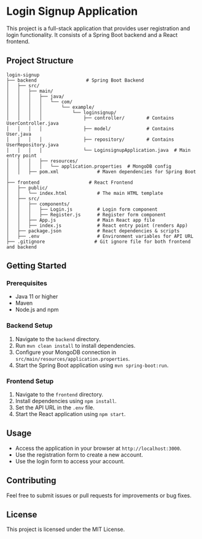 # Login Signup Application

This project is a full-stack application that provides user registration and login functionality. It consists of a Spring Boot backend and a React frontend.

## Project Structure

```
login-signup
├── backend                  # Spring Boot Backend
│   ├── src/
│   │   ├── main/
│   │   │   ├── java/
│   │   │   │   └── com/
│   │   │   │       └── example/
│   │   │   │           └── loginsignup/
│   │   │   │               ├── controller/        # Contains UserController.java
│   │   │   │               ├── model/             # Contains User.java
│   │   │   │               ├── repository/        # Contains UserRepository.java
│   │   │   │               └── LoginsignupApplication.java  # Main entry point
│   │   │   ├── resources/
│   │   │   │   └── application.properties  # MongoDB config
│   │   ├── pom.xml              # Maven dependencies for Spring Boot
│
├── frontend                  # React Frontend
│   ├── public/
│   │   └── index.html           # The main HTML template
│   ├── src/
│   │   ├── components/
│   │   │   ├── Login.js         # Login form component
│   │   │   ├── Register.js      # Register form component
│   │   ├── App.js               # Main React app file
│   │   ├── index.js             # React entry point (renders App)
│   ├── package.json             # React dependencies & scripts
│   ├── .env                     # Environment variables for API URL
├── .gitignore                  # Git ignore file for both frontend and backend
```

## Getting Started

### Prerequisites

- Java 11 or higher
- Maven
- Node.js and npm

### Backend Setup

1. Navigate to the `backend` directory.
2. Run `mvn clean install` to install dependencies.
3. Configure your MongoDB connection in `src/main/resources/application.properties`.
4. Start the Spring Boot application using `mvn spring-boot:run`.

### Frontend Setup

1. Navigate to the `frontend` directory.
2. Install dependencies using `npm install`.
3. Set the API URL in the `.env` file.
4. Start the React application using `npm start`.

## Usage

- Access the application in your browser at `http://localhost:3000`.
- Use the registration form to create a new account.
- Use the login form to access your account.

## Contributing

Feel free to submit issues or pull requests for improvements or bug fixes.

## License

This project is licensed under the MIT License.

